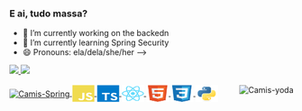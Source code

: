 ### E ai, tudo massa?


- 🔭 I’m currently working on the backedn 
- 🌱 I’m currently learning Spring Security
- 😄 Pronouns: ela/dela/she/her
-->

 <div>
  <a href="https://github.com/camillacleanne">
  <img height="180em" src="https://github-readme-stats.vercel.app/api?username=camillacleanne&show_icons=true&theme=dracula&include_all_commits=true&count_private=true"/>
  <img height="180em" src="https://github-readme-stats.vercel.app/api/top-langs/?username=camillacleanne&layout=compact&langs_count=7&theme=dracula"/>
</div>
<div style="display: inline_block"><br>
  <img align="center" alt="Camis-Spring" height="30" width="40" src="https://cdn.jsdelivr.net/gh/devicons/devicon@v2.13.0/devicon.min.css">
  <img align="center" alt="Camis-Js" height="30" width="40" src="https://raw.githubusercontent.com/devicons/devicon/master/icons/javascript/javascript-plain.svg">
  <img align="center" alt="Camis-Ts" height="30" width="40" src="https://raw.githubusercontent.com/devicons/devicon/master/icons/typescript/typescript-plain.svg">
  <img align="center" alt="Camis-React" height="30" width="40" src="https://raw.githubusercontent.com/devicons/devicon/master/icons/react/react-original.svg">
  <img align="center" alt="Camis-HTML" height="30" width="40" src="https://raw.githubusercontent.com/devicons/devicon/master/icons/html5/html5-original.svg">
  <img align="center" alt="Camis-CSS" height="30" width="40" src="https://raw.githubusercontent.com/devicons/devicon/master/icons/css3/css3-original.svg">
  <img align="center" alt="Camis-Python" height="30" width="40" src="https://raw.githubusercontent.com/devicons/devicon/master/icons/python/python-original.svg">
  <img align="right" alt="Camis-yoda" src="https://images.squarespace-cdn.com/content/v1/5f402a9d4e121b7f850b4374/1598040806117-PDC4TPTFKVM7DTP8RSXF/App-Developer.gif">
</div>
